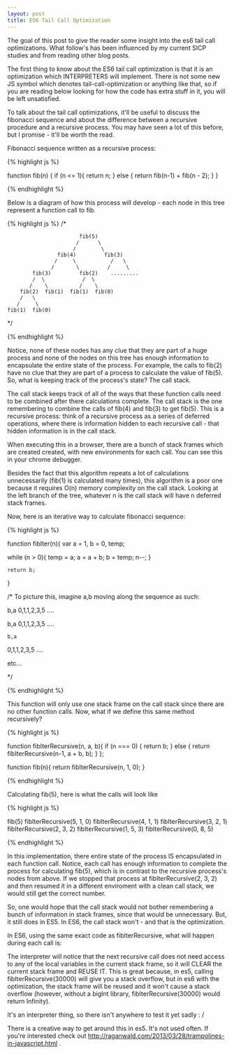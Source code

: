 ```yaml
---
layout: post
title: ES6 Tail Call Optimization
---
```


The goal of this post to give the reader some insight into the es6 tail call optimizations. What follow's has been influenced by my current SICP studies and from reading other blog posts.

The first thing to know about the ES6 tail call optimization is that it is an optimization which INTERPRETERS will implement. There is not some new JS symbol which denotes tail-call-optimization or anything like that, so if you are reading below looking for how the code has extra stuff in it, you will be left unsatisfied.

To talk about the tail call optimizations, it'll be useful to discuss the fibonacci sequence and about the difference between a recursive procedure and a recursive process. You may have seen a lot of this before, but I promise - it'll be worth the read.

Fibonacci sequence written as a recursive process:

{% highlight js %}

function fib(n) {
  if (n <= 1){
    return n;
  } else {
    return fib(n-1) + fib(n - 2);
  }
}

{% endhighlight %}

Below is a diagram of how this process will develop - each node in this tree represent a function call to fib.

{% highlight js %}
/*

                           fib(5)
                          /      \
                         /        \
                    fib(4)         fib(3)
                   /     \           /   \
                  /       \         /     \
            fib(3)         fib(2)    .........
            /  \            /  \
           /    \          /    \
        fib(2)  fib(1)  fib(1)  fib(0)
        /   \
       /     \
    fib(1)  fib(0)

*/

{% endhighlight %}

Notice, none of these nodes has any clue that they are part of a huge process and none of the nodes on this tree has enough information to encapsulate the entire state of the process. For example, the calls to fib(2) have no clue that they are part of a process to calculate the value of fib(5). So, what is keeping track of the process's state? The call stack.

The call stack keeps track of all of the ways that these function calls need to be combined after there calculations complete. The call stack is the one remembering to combine the calls of fib(4) and fib(3) to get fib(5). This is a recursive process: think of a recursive process as a series of deferred operations, where there is information hidden to each recursive call - that hidden information is in the call stack.

When executing this in a browser, there are a bunch of stack frames which are created created, with new environments for each call. You can see this in your chrome debugger.

Besides the fact that this algorithm repeats a lot of calculations unnecessarily (fib(1) is calculated many times), this algorithm is a poor one because it requires O(n) memory complexity on the call stack. Looking at the left branch of the tree, whatever n is the call stack will have n deferred stack frames.

Now, here is an iterative way to calculate fibonacci sequence:

{% highlight js %}

function fibIter(n){
  var a = 1, b = 0, temp;

  while (n > 0){
    temp = a;
    a = a + b;
    b = temp;
    n--;
  }

    return b;
}

/* To picture this, imagine a,b moving along the sequence as such:

b,a
0,1,1,2,3,5 ....

  b,a
0,1,1,2,3,5 ....

    b,a
0,1,1,2,3,5 ....

etc...

*/

{% endhighlight %}

This function will only use one stack frame on the call stack since there are no other function calls.
Now, what if we define this same method recursively?

{% highlight js %}

function fibIterRecursive(n, a, b){
  if (n === 0) {
    return b;
  } else {
    return fibIterRecursive(n-1, a + b, b);
  }
};

function fib(n){
  return fibIterRecursive(n, 1, 0);
}

{% endhighlight %}

Calculating fib(5), here is what the calls will look like

{% highlight js %}

fib(5)
fibIterRecursive(5, 1, 0)
fibIterRecursive(4, 1, 1)
fibIterRecursive(3, 2, 1)
fibIterRecursive(2, 3, 2)
fibIterRecursive(1, 5, 3)
fibIterRecursive(0, 8, 5)

{% endhighlight %}

In this implementation, there entire state of the process IS encapsulated in each function call. Notice, each call has enough information to complete the process for calculating fib(5), which is in contrast to the recursive process's nodes from above. If we stopped that process at fibIterRecursive(2, 3, 2) and then resumed it in a different enviroment with a clean call stack, we would still get the correct number.

So, one would hope that the call stack would not bother remembering a bunch of information in stack frames, since that would be unnecessary.  But, it still does in ES5. In ES6, the call stack won't - and that is the optimization.

In ES6, using the same exact code as fibIterRecursive, what will happen during each call is:

The interpreter will notice that the next recursive call does not need access to any of the local variables in the current stack frame, so it will CLEAR the current stack frame and REUSE IT. This is great because, in es5, calling fibIterRecursive(30000) will give you a stack overflow, but in es6 with the optimization, the stack frame will be reused and it won't cause a stack overflow (however, without a bigInt library, fibIterRecursive(30000) would return Infinity).

It's an interpreter thing, so there isn't anywhere to test it yet sadly : /

There is a creative way to get around this in es5. It's not used often. If you're interested check out http://raganwald.com/2013/03/28/trampolines-in-javascript.html .